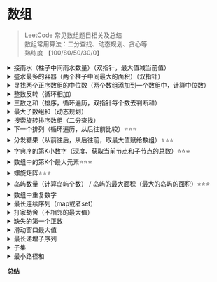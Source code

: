 # 数组

> LeetCode 常见数组题目相关及总结  
> 数组常用算法：二分查找、动态规划、贪心等  
> 熟练度 【100/80/50/30/0】

<details>
<summary>接雨水（柱子中间雨水数量）（双指针，最大值减当前值）</summary>

[https://leetcode-cn.com/problems/trapping-rain-water/](https://leetcode-cn.com/problems/trapping-rain-water/)
```java
class Solution {
    public int trap(int[] height) {
        int left = 0, right = height.length - 1;
        int leftMax = 0, rightMax = 0, res = 0;
        while(left < right) {
            leftMax = Math.max(leftMax,height[left]);
            rightMax = Math.max(rightMax,height[right]);
            if(leftMax < rightMax) {
                res += leftMax - height[left];
                left++;
            } else {
                res += rightMax - height[right];
                right--;
            }
        }
        return res;
    }
}
```

</details>

<details>
<summary>盛水最多的容器（两个柱子中间最大的面积）（双指针）</summary>

[https://leetcode-cn.com/problems/container-with-most-water/](https://leetcode-cn.com/problems/container-with-most-water/)
```java
class Solution {
    public int maxArea(int[] height) {
        int n = height.length, res = 0;
        int left = 0, right = n - 1;
        while (left < right) {
            int area = Math.min(height[left], height[right]) * (right - left);
            res = Math.max(res, area);
            if (height[left] < height[right]) {
                left++;
            } else {
                right--;
            }
        }
        return res;
    }
}
```

</details>

<details>
<summary class="font-gray">寻找两个正序数组的中位数（两个数组添加到一个数组中，计算中位数）</summary>

[https://leetcode-cn.com/problems/median-of-two-sorted-arrays/](https://leetcode-cn.com/problems/median-of-two-sorted-arrays/)
```java
class Solution {
    public double findMedianSortedArrays(int[] nums1, int[] nums2) {
        int m = nums1.length;
        int n = nums2.length;
        int len = m + n;
        int[] arr = new int[len];
        for (int i = 0, x = 0, y = 0; i < len; i++) {
            if (x < m && y < n) {
                if (nums1[x] <= nums2[y]) {
                    arr[i] = nums1[x];
                    x++;
                } else {
                    arr[i] = nums2[y];
                    y++;
                }
            } else if (x < m) {
                arr[i] = nums1[x];
                x++;
            } else {
                arr[i] = nums2[y];
                y++;
            }
        }
        if (len % 2 == 0) {
            return (double)(arr[len / 2 - 1] + arr[len / 2]) / 2;
        } else {
            return arr[len / 2];
        }
    }
}
```

</details>

<details>
<summary class="font-gray">整数反转（循环相加）</summary>

[https://leetcode-cn.com/problems/reverse-integer/](https://leetcode-cn.com/problems/reverse-integer/)
```java
class Solution {
    public int reverse(int x) {
        int res = 0;
        while (x != 0) {
            if (res > Integer.MAX_VALUE / 10 || res < Integer.MIN_VALUE / 10) {
                return 0;
            }
            int carry = x % 10;
            x = x / 10;
            res = res * 10 + carry;
        }
        return res;
    }
}
```

</details>

<details>
<summary>三数之和（排序，循环遍历，双指针每个数去判断和）</summary>

[https://leetcode-cn.com/problems/3sum/](https://leetcode-cn.com/problems/3sum/)
```java
class Solution {
    public List<List<Integer>> threeSum(int[] nums) {
        List<List<Integer>> result = new ArrayList<>();
        if (nums.length < 3) {
            return result;
        }
        Arrays.sort(nums);
        for (int i = 0; i < nums.length - 1; i++) {
            if (nums[i] > 0) {
                return result;
            }
            if (i > 0 && nums[i - 1] == nums[i]) {
                continue;
            }
            int left = i + 1, right = nums.length - 1;
            while (left < right) {
                int sum = nums[i] + nums[left] + nums[right];
                if (sum == 0) {
                    List<Integer> list = new ArrayList<>();
                    list.add(nums[i]);
                    list.add(nums[left]);
                    list.add(nums[right]);
                    result.add(list);
                    while (left < right && nums[left] == nums[left + 1]) {
                        left++;
                    }
                    while (left < right && nums[right] == nums[right - 1]) {
                        right--;
                    }
                    left++;
                    right--;
                } else if (sum < 0) {
                    left++;
                } else {
                    right--;
                }
            }
        }
        return result;
    }
}
```

</details>

<details>
<summary>最大子数组和（动态规划）</summary>

[https://leetcode-cn.com/problems/maximum-subarray/](https://leetcode-cn.com/problems/maximum-subarray/)
```java
class Solution {
    public int maxSubArray(int[] nums) {
        int pre = 0, sum = nums[0];
        for(int x : nums){
            pre = Math.max(pre + x, x);
            sum = Math.max(sum, pre);
        }
        return sum;
    }
}
```

</details>

<details>
<summary>搜索旋转排序数组（二分查找）</summary>

[https://leetcode-cn.com/problems/search-in-rotated-sorted-array/](https://leetcode-cn.com/problems/search-in-rotated-sorted-array/)
```java
class Solution {
    public int search(int[] nums, int target) {
        int left = 0, right = nums.length - 1;
        while (left <= right) {
            int mid = left + (right - left) / 2;
            if (nums[mid] == target) {
                return mid;
            }
            if (nums[mid] < nums[right]) {
                if (target > nums[mid] && target <= nums[right]) {
                    left = mid + 1;
                } else {
                    right = mid - 1;
                }
            } else {
                if (target >= nums[left] && target < nums[mid]) {
                    right = mid - 1;
                } else {
                    left = mid + 1;
                }
            }
        }
        return -1;
    }
}
```

</details>

<details>
<summary>下一个排列（循环遍历，从后往前比较）&#11088;&#11088;&#11088;</summary>

[https://leetcode-cn.com/problems/next-permutation/](https://leetcode-cn.com/problems/next-permutation/)
```java
class Solution {
    public void nextPermutation(int[] nums) {
        int n = nums.length;
        int left = 0, right = n - 1;
        for (int i = 0; i < n - 1; i++) {
            if (nums[i] < nums[i + 1]) {
                left = i;
            }
        }
        for (int i = left + 1; i < n; i++) {
            if (nums[i] > nums[left]) {
                right = i;
            }
        }
        int temp = nums[right];
        nums[right] = nums[left];
        nums[left] = temp;
        Arrays.sort(nums, left + 1, n);
    }
}
```

</details>

<details>
<summary>分发糖果（从前往后，从后往前，取最大值赋给数组）&#11088;&#11088;&#11088;</summary>

[https://leetcode-cn.com/problems/candy/](https://leetcode-cn.com/problems/candy/)
```java
class Solution {
    public int candy(int[] ratings) {
        int n = ratings.length;
        int[] candy = new int[n];
        Arrays.fill(candy, 1);
        for (int i = 1; i < n; i++) {
            if (ratings[i] > ratings[i - 1]) {
                candy[i] = candy[i - 1] + 1;
            }
        }
        for (int i = n - 2; i >= 0; i--) {
            if (ratings[i] > ratings[i + 1]) {
                candy[i] = Math.max(candy[i], candy[i + 1] + 1);
            }
        }
        int num = 0;
        for (int m : candy) {
            num += m;
        }
        return num;
    }
}
```

</details>

<details>
<summary>字典序的第K小数字（深度、获取当前节点和子节点的总数）&#11088;&#11088;&#11088;</summary>

[https://leetcode-cn.com/problems/k-th-smallest-in-lexicographical-order/](https://leetcode-cn.com/problems/k-th-smallest-in-lexicographical-order/)
```java
class Solution {
    public int findKthNumber(int n, int k) {
        int root = 1;
        while (k > 1) {
            long count = 0;
            long firstSon = root;
            long nextBrother = root + 1;
            while (firstSon <= n) {
                count += Math.min(n + 1, nextBrother) - firstSon;
                firstSon *= 10;
                nextBrother *= 10;
            }
            if (k - count >= 1) {
                root++;
                k -= count;
            } else {
                root *= 10;
                k--;
            }
        }
        return root;
    }
}
```

</details>

<details>
<summary>数组中的第K个最大元素&#11088;&#11088;&#11088;</summary>

[https://leetcode-cn.com/problems/kth-largest-element-in-an-array/](https://leetcode-cn.com/problems/kth-largest-element-in-an-array/)
```java
class Solution {
    public int findKthLargest(int[] nums, int k) {
        return fastSort(nums, 0, nums.length - 1, k - 1);
    }

    public int fastSort(int[] nums, int left, int right, int k) {
        int l = left, r = right;
        int mark = nums[l];
        while (l < r) {
            while (l < r && nums[r] <= mark) {
                r--;
            }
            nums[l] = nums[r];
            while (l < r && nums[l] > mark) {
                l++;
            }
            nums[r] = nums[l];
        }
        nums[l] = mark;
        if (l == k) {
            return nums[l];
        } else if (l > k) {
            return fastSort(nums, left, l - 1, k);
        } else {
            return fastSort(nums, l + 1, right, k);
        }
    }
}
```

</details>

<details>
<summary>螺旋矩阵&#11088;&#11088;&#11088;</summary>

[https://leetcode-cn.com/problems/spiral-matrix/](https://leetcode-cn.com/problems/spiral-matrix/)
```java
class Solution {
    public List<Integer> spiralOrder(int[][] matrix) {
        List<Integer> result = new ArrayList<>();
        if (matrix == null || matrix.length == 0 || matrix[0].length == 0) {
            return result;
        }
        int rows = matrix.length, colums = matrix[0].length;
        int left = 0, top = 0, right = colums - 1, bottom = rows - 1;
        while (left <= right && top <= bottom) {
            for (int i = left; i <= right; i++) {
                result.add(matrix[top][i]);
            }
            for (int i = top + 1; i <= bottom; i++) {
                result.add(matrix[i][right]);
            }
            if (left < right && top < bottom) {
                for (int i = right - 1; i > left; i--) {
                    result.add(matrix[bottom][i]);
                }
                for (int i = bottom; i > top; i--) {
                    result.add(matrix[i][left]);
                }
            }
            left++;
            top++;
            right--;
            bottom--;
        }
        return result;
    }
}
```

</details>

<details>
<summary>岛屿数量（计算岛屿个数） / 岛屿的最大面积（最大的岛屿的面积）&#11088;&#11088;&#11088;</summary>

[https://leetcode-cn.com/problems/number-of-islands/](https://leetcode-cn.com/problems/number-of-islands/)  
[https://leetcode-cn.com/problems/max-area-of-island/submissions/](https://leetcode-cn.com/problems/max-area-of-island/submissions/)
```java
class Solution {
    public int numIslands(char[][] grid) {
        if (grid == null || grid.length == 0) {
            return 0;
        }
        int landsNumber = 0;
        int[][] visited = new int[grid.length][grid[0].length];
        for (int i = 0; i < grid.length; i ++) {
            for (int j = 0; j < grid[0].length; j ++) {
                if (grid[i][j] == '1' && visited[i][j] != 1) {
                    searchLand(grid, i, j, visited);
                    landsNumber++;
                }
            }
        }
        return landsNumber;
    }

    public void searchLand(char[][] grid, int i, int j, int[][] visited) {
        if (i < 0 || j < 0 || i >= grid.length || j >= grid[0].length 
            || grid[i][j] == '0' || visited[i][j] == 1) {
            return;
        }
        visited[i][j] = 1;
        searchLand(grid, i - 1, j, visited);
        searchLand(grid, i, j - 1, visited);
        searchLand(grid, i + 1, j, visited);
        searchLand(grid, i, j + 1, visited);
    }
}
```

</details>

<details>
<summary>数组中重复数字</summary>

[https://leetcode-cn.com/problems/shu-zu-zhong-zhong-fu-de-shu-zi-lcof/](https://leetcode-cn.com/problems/shu-zu-zhong-zhong-fu-de-shu-zi-lcof/)
```java
class Solution {
    public int findRepeatNumber(int[] nums) {
        for (int i = 0; i < nums.length;) {
            if (i == nums[i]) {
                i++;
                continue;
            }
            if (nums[nums[i]] == nums[i]) {
                return nums[i];
            }
            int temp = nums[i];
            nums[i] = nums[temp];
            nums[temp] = temp;
        }
        return -1;
    }
}
```

</details>

<details>
<summary>最长连续序列（map或者set）</summary>

[https://leetcode-cn.com/problems/shu-zu-zhong-zhong-fu-de-shu-zi-lcof/](https://leetcode-cn.com/problems/shu-zu-zhong-zhong-fu-de-shu-zi-lcof/)
```java
class Solution {
    public int longestConsecutive(int[] nums) {
        // int res = 0;
        // HashMap<Integer, Integer> map = new HashMap<>();
        // for (int num : nums) {
        //     if (map.containsKey(num)) {
        //         continue;
        //     }
        //     int left = map.getOrDefault(num - 1, 0);
        //     int right = map.getOrDefault(num + 1, 0);
        //     int len = left + 1 + right;
        //     map.put(num, len);
        //     map.put(num - left, len);
        //     map.put(num + right, len);
        //     res = Math.max(res, len);
        // }
        // return res;
        Set<Integer> set = new HashSet<>();
        for (int num : nums) {
            set.add(num);
        }
        int longest = 0;
        for (int num : nums) {
            int value = num, len = 1;
            while (set.remove(value - 1)) {
                value--;
            }
            len += (num - value);
            value = num;
            while (set.remove(value + 1)) {
                value++;
            }
            len += (value - num);
            longest = Math.max(longest, len);
        }
        return longest;
    }
}
```

</details>

<details>
<summary>打家劫舍（不相邻的最大值）</summary>

[https://leetcode-cn.com/problems/house-robber/](https://leetcode-cn.com/problems/house-robber/)
```java
class Solution {
    public int rob(int[] nums) {
        if (nums == null || nums.length == 0) {
            return 0;
        }
        int length = nums.length;
        if (length == 1) {
            return nums[0];
        }
        int first = nums[0], second = Math.max(nums[0], nums[1]);
        for (int i = 2; i < length; i++) {
            int temp = second;
            second = Math.max(first + nums[i], second);
            first = temp;
        }
        return second;
//        int[] dp = new int[length];
//        dp[0] = nums[0];
//        dp[1] = Math.max(nums[0], nums[1]);
//        for (int i = 2; i < length; i++) {
//            dp[i] = Math.max(dp[i - 2] + nums[i], dp[i - 1]);
//        }
//        return dp[length - 1];
    }
}
```

</details>

<details>
<summary>缺失的第一个正数</summary>

[https://leetcode-cn.com/problems/first-missing-positive/](https://leetcode-cn.com/problems/first-missing-positive/)
```java
class Solution {
    public int firstMissingPositive(int[] nums) {
        int len = nums.length;
        for (int i = 0; i < len; i++) {
            while (nums[i] > 0 && nums[i] <= len && nums[i] != nums[nums[i] - 1]) {
                int temp = nums[i];
                nums[i] = nums[temp - 1];
                nums[temp - 1] = temp;
            }
        }
        for (int i = 0; i < len; i++) {
            if (nums[i] != i + 1) {
                return i + 1;
            }
        }
        return len + 1;
    }
}
```

</details>

<details>
<summary>滑动窗口最大值</summary>

[https://leetcode-cn.com/problems/sliding-window-maximum/](https://leetcode-cn.com/problems/sliding-window-maximum/)
```java
class Solution {
    public int[] maxSlidingWindow(int[] nums, int k) {
        if (nums == null || nums.length < 2) {
            return nums;
        }
        Deque<Integer> list = new LinkedList<>();
        int[] res = new int[nums.length - k + 1];
        for (int i = 0; i < nums.length; i++) {
            while (!list.isEmpty() && nums[list.peekLast()] <= nums[i]) {
                list.pollLast();
            }
            list.addLast(i);
            if (list.peek() <= i -k) {
                list.poll();
            }
            if (i - k + 1 >= 0) {
                res[i - k + 1] = nums[list.peek()];
            }
        }
        return res;
    }
}
```

</details>

<details>
<summary>最长递增子序列</summary>

[https://leetcode-cn.com/problems/longest-increasing-subsequence/](https://leetcode-cn.com/problems/longest-increasing-subsequence/)
```java
class Solution {
    public int lengthOfLIS(int[] nums) {
        if (nums.length == 0) {
            return 0;
        }
        int[] dp = new int[nums.length];
        dp[0] = 1;
        int maxans = 1;
        for (int i = 1; i < nums.length; i++) {
            dp[i] = 1;
            for (int j = 0; j < i; j++) {
                if (nums[i] > nums[j]) {
                    dp[i] = Math.max(dp[i], dp[j] + 1);
                }
            }
            maxans = Math.max(maxans, dp[i]);
        }
        return maxans;
    }
}
```

</details>

<details>
<summary>子集</summary>

[]()
```java
class Solution {
    public List<List<Integer>> subsets(int[] nums) {
        List<List<Integer>> res = new ArrayList<>();
        List<Integer> list = new ArrayList<>();
        dfs(res, list, 0, nums);
        return res;
    }

    public void dfs(List<List<Integer>> res, List<Integer> list, int cur, int[] nums) {
        if (cur == nums.length) {
            res.add(new ArrayList<Integer>(list));
            return;
        }
        list.add(nums[cur]);
        dfs(res, list, cur + 1, nums);
        list.remove(list.size() - 1);
        dfs(res, list, cur + 1, nums);
    }
}
```

</details>

<details>
<summary>最小路径和</summary>

[https://leetcode-cn.com/problems/minimum-path-sum/](https://leetcode-cn.com/problems/minimum-path-sum/)
```java
class Solution {
    public int minPathSum(int[][] grid) {
        for (int i = 0; i < grid.length; i++) {
            for (int j = 0; j < grid[0].length; j++) {
                if (i == 0 && j == 0) {
                    continue;
                }
                if (i == 0) {
                    grid[i][j] = grid[i][j - 1] + grid[i][j];
                } else if (j == 0) {
                    grid[i][j] = grid[i - 1][j] + grid[i][j];
                } else {
                    grid[i][j] = Math.min(grid[i - 1][j], grid[i][j - 1]) + grid[i][j];
                }
            }
        }
        return grid[grid.length - 1][grid[0].length - 1];
    }
}
```

</details>

**总结**


